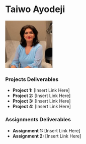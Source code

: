 # Taiwo Ayodeji

<img src="./assets/Farnaz.jpeg" style="width:150px;"/>

### Projects Deliverables

- **Project 1:** [Insert Link Here]
- **Project 2:** [Insert Link Here]
- **Project 3:** [Insert Link Here]
- **Project 4:** [Insert Link Here]

### Assignments Deliverables

- **Assignment 1:** [Insert Link Here]
- **Assignment 2:** [Insert Link Here]
